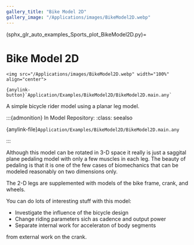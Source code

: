 ```yaml
---
gallery_title: "Bike Model 2D"
gallery_image: "/Applications/images/BikeModel2D.webp"
---
```


(sphx_glr_auto_examples_Sports_plot_BikeModel2D.py)=

# Bike Model 2D

````{div} margin sd-text-center
<img src="/Applications/images/BikeModel2D.webp" width="100%" align="center">

{anylink-button}`Application/Examples/BikeModel2D/BikeModel2D.main.any`

````


A simple bicycle rider model using a planar
leg model.



:::{admonition} In Model Repository:
:class: seealso

{anylink-file}`Application/Examples/BikeModel2D/BikeModel2D.main.any`

:::

Although this model can be rotated in 3-D space it really is just a saggital
plane pedaling model with only a few muscles in each leg. The beauty of
pedaling is that it is one of the few cases of biomechanics that can be modeled
reasonably on two dimensions only.

The 2-D legs are supplemented with models of the bike frame, crank, and
wheels.

You can do lots of interesting stuff with this model:

- Investigate the influence of the bicycle design
- Change riding parameters sich as cadence and output power
- Separate internal work for acceleraton of body segments

from external work on the crank.
